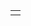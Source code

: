<html>
<head>
<meta http-equiv="content-type" content="text/html; charset=shift_jis">
<script>
function getkey(key,tmp1,tmp2,xx1,xx2,xx3){
tmp1=location.search.substring(1,location.search.length)+"&";
xx1=xx2=0;
len=tmp1.length;
while(xx1<len){
xx2=tmp1.indexOf("&",xx1);
tmp2=tmp1.substring(xx1,xx2);
xx3=tmp2.indexOf("=");
if (tmp2.substring(0,xx3)==key){
return(unescape(tmp2.substring(xx3 + 1, xx2 - xx1)));
}
xx1=xx2+1;
}
return("");
}
function start(){
txt=getkey("txt");
slt=getkey("slt");
chk=getkey("chk");
str="name:"+txt+"<br>nennrei:"+slt+"<br>petto:"+chk;
text.innerHTML=str;
}
</script>
</head>
<body onload="start()">
<table>
<tr>
<td id="text"> </td>
</tr>
</table>
</body>
</html>
